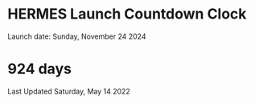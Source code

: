 # HERMES Launch Countdown Clock

Launch date: Sunday, November 24 2024
# 924 days

Last Updated Saturday, May 14 2022